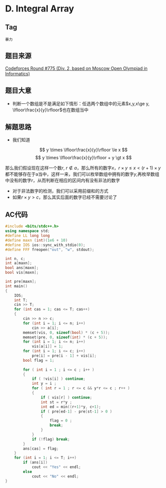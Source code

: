 # D. Integral Array

## Tag

`暴力`

## 题目来源

[Codeforces Round #775 (Div. 2, based on Moscow Open Olympiad in Informatics)](https://codeforces.ml/contest/1649)

## 题目大意

- 判断一个数组是不是满足如下情形：任选两个数组中的元素$x,y,x\ge y, \lfloor\frac{x}{y}\rfloor$也在数组当中

## 解题思路

-  我们知道

$$
y \times \lfloor\frac{x}{y}\rfloor \le x 
$$
$$
y \times \lfloor\frac{x}{y}\rfloor + y \gt x 
$$


那么我们假设现在这样一个数$r$, $r\notin a$，那么所有的数字$x$，$r\times y\le x \lt (r+1)\times y$都不能够存在于a当中，这样一来，我们可以枚举数组中拥有的数字$y$,再枚举数组中没有的数字$r$，从而判断在相应的区间内有没有非法的数字

- 对于非法数字的检测，我们可以采用前缀和的方式
- 如果$r\times y > c$，那么其实后面的数字已经不需要讨论了

## AC代码

```cpp
#include <bits/stdc++.h>
using namespace std;
#define LL long long
#define maxn (int)(1e6 + 10)
#define IOS ios::sync_with_stdio(0);
#define FFF freopen("out", "w", stdout);

int n, c;
int a[maxn];
bool ans[maxn];
bool vis[maxn];

int pre[maxn];
int main()
{
    IOS;
    int T;
    cin >> T;
    for (int cas = 1; cas <= T; cas++)
    {
        cin >> n >> c;
        for (int i = 1; i <= n; i++)
            cin >> a[i];
        memset(vis, 0, sizeof(bool) * (c + 5));
        memset(pre, 0, sizeof(int) * (c + 5));
        for (int i = 1; i <= n; i++)
            vis[a[i]] = 1;
        for (int i = 1; i <= c; i++)
            pre[i] = pre[i - 1] + vis[i];
        bool flag = 1;
        
        for ( int i = 1 ; i <= c ; i++ )
        {
            if ( !vis[i] ) continue;
            int y = i ;
            for ( int r = 1 ; r <= c && y*r <= c ; r++ )
            {
                if ( vis[r] ) continue;
                int st = r*y ;
                int ed = min((r+1)*y, c+1);
                if ( pre[ed-1] - pre[st-1] > 0 ) 
                {
                    flag = 0 ;
                    break;
                } 
            }
            if (!flag) break;
        }
        ans[cas] = flag;
    }
    for (int i = 1; i <= T; i++)
        if (ans[i])
            cout << "Yes" << endl;
        else
            cout << "No" << endl;
}
```